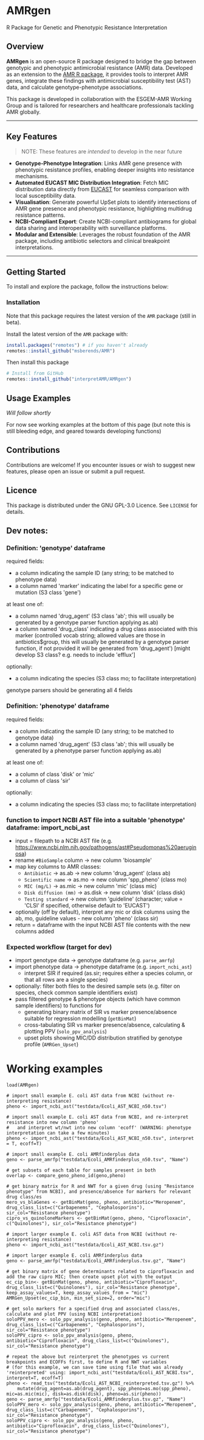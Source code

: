 # AMRgen

R Package for Genetic and Phenotypic Resistance Interpretation

## Overview

**AMRgen** is an open-source R package designed to bridge the gap between genotypic and phenotypic antimicrobial resistance (AMR) data. Developed as an extension to the [AMR R package](https://github.com/msberends/AMR), it provides tools to interpret AMR genes, integrate these findings with antimicrobial susceptibility test (AST) data, and calculate genotype-phenotype associations.

This package is developed in collaboration with the ESGEM-AMR Working Group and is tailored for researchers and healthcare professionals tackling AMR globally.

------------------------------------------------------------------------

## Key Features

> NOTE: These features are *intended* to develop in the near future

-   **Genotype-Phenotype Integration**: Links AMR gene presence with phenotypic resistance profiles, enabling deeper insights into resistance mechanisms.
-   **Automated EUCAST MIC Distribution Integration**: Fetch MIC distribution data directly from [EUCAST](https://mic.eucast.org) for seamless comparison with local susceptibility data.
-   **Visualisation**: Generate powerful UpSet plots to identify intersections of AMR gene presence and phenotypic resistance, highlighting multidrug resistance patterns.
-   **NCBI-Compliant Export**: Create NCBI-compliant antibiograms for global data sharing and interoperability with surveillance platforms.
-   **Modular and Extensible**: Leverages the robust foundation of the AMR package, including antibiotic selectors and clinical breakpoint interpretations.

------------------------------------------------------------------------

## Getting Started

To install and explore the package, follow the instructions below:

### Installation
Note that this package requires the latest version of the `AMR` package (still in beta).

Install the latest version of the `AMR` package with:
```r
install.packages("remotes") # if you haven't already
remotes::install_github("msberends/AMR")
```

Then install this package
``` r
# Install from GitHub
remotes::install_github("interpretAMR/AMRgen")
```

## Usage Examples

_Will follow shortly_

For now see working examples at the bottom of this page (but note this is still bleeding edge, and geared towards developing functions)

## Contributions

Contributions are welcome! If you encounter issues or wish to suggest new features, please open an issue or submit a pull request.

## Licence

This package is distributed under the GNU GPL-3.0 Licence. See `LICENSE` for details.



## Dev notes:

### Definition: 'genotype' dataframe

required fields:
- a column indicating the sample ID (any string; to be matched to phenotype data)
- a column named 'marker' indicating the label for a specific gene or mutation (S3 class 'gene')

at least one of:
- a column named 'drug_agent' (S3 class 'ab'; this will usually be generated by a genotype parser function applying as.ab)
- a column named 'drug_class' indicating a drug class associated with this marker (controlled vocab string; allowed values are those in antbiotics$group, this will usually be generated by a genotype parser function, if not provided it will be generated from 'drug_agent') [might develop S3 class? e.g. needs to include 'efflux']

optionally:
- a column indicating the species (S3 class mo; to facilitate interpretation)
  
genotype parsers should be generating all 4 fields

### Definition: 'phenotype' dataframe

required fields:
- a column indicating the sample ID (any string; to be matched to genotype data)
- a column named 'drug_agent' (S3 class 'ab'; this will usually be generated by a phenotype parser function applying as.ab)

at least one of:
- a column of class 'disk' or 'mic'
- a column of class 'sir'

optionally:
- a column indicating the species (S3 class mo; to facilitate interpretation)

### function to import NCBI AST file into a suitable 'phenotype' dataframe: import_ncbi_ast
- input = filepath to a NCBI AST file (e.g. https://www.ncbi.nlm.nih.gov/pathogens/ast#Pseudomonas%20aeruginosa)
- rename `#BioSample` column -> new column  'biosample'
- map key columns to AMR classes:
  - `Antibiotic` -> as.ab -> new column 'drug_agent' (class ab)
  - `Scientific name` -> as.mo -> new column 'spp_pheno' (class mo)
  - `MIC (mg/L)` -> as.mic -> new column 'mic' (class mic)
  - `Disk diffusion (mm)` -> as.disk -> new column 'disk' (class disk)
  - `Testing standard` -> new column 'guideline' (character; value = 'CLSI' if specified, otherwise default to 'EUCAST')
- optionally (off by default), interpret any mic or disk columns using the ab, mo, guideline values - new column 'pheno' (class sir)
- return = dataframe with the input NCBI AST file contents with the new columns added

### Expected workflow (target for dev)

* import genotype data -> genotype dataframe (e.g. `parse_amrfp`)
* import phenotype data -> phenotype dataframe (e.g. `import_ncbi_ast`)
  - interpret SIR if required (as.sir; requires either a species column, or that all rows are a single species)
* optionally: filter both files to the desired sample sets (e.g. filter on species, check common sample identifiers exist)
* pass filtered genotype & phenotype objects (which have common sample identifiers) to functions for
  - generating binary matrix of SIR vs marker presence/absence suitable for regression modelling (`getBinMat`)
  - cross-tabulating SIR vs marker presence/absence, calculating & plotting PPV (`solo_ppv_analysis`)
  - upset plots showing MIC/DD distribution stratified by genotype profile (`AMRGen_Upset`)


# Working examples
```
load(AMRgen)

# import small example E. coli AST data from NCBI (without re-interpreting resistance)
pheno <- import_ncbi_ast("testdata/Ecoli_AST_NCBI_n50.tsv")

# import small example E. coli AST data from NCBI, and re-interpret resistance into new column 'pheno'
#   and interpret wt/nwt into new column 'ecoff' (WARNING: phenotype interpretation can take a few minutes)
pheno <- import_ncbi_ast("testdata/Ecoli_AST_NCBI_n50.tsv", interpret = T, ecoff=T)

# import small example E. coli AMRfinderplus data
geno <- parse_amrfp("testdata/Ecoli_AMRfinderplus_n50.tsv", "Name")

# get subsets of each table for samples present in both
overlap <- compare_geno_pheno_id(geno,pheno)

# get binary matrix for R and NWT for a given drug (using "Resistance phenotype" from NCBI), and presence/absence for markers for relevant drug class/es
mero_vs_blaGenes <- getBinMat(geno, pheno, antibiotic="Meropenem", drug_class_list=c("Carbapenems", "Cephalosporins"), sir_col="Resistance phenotype")
cipro_vs_quinoloneMarkers <- getBinMat(geno, pheno, "Ciprofloxacin", c("Quinolones"), sir_col="Resistance phenotype")

# import larger example E. coli AST data from NCBI (without re-interpreting resistance)
pheno <- import_ncbi_ast("testdata/Ecoli_AST_NCBI.tsv.gz")

# import larger example E. coli AMRfinderplus data
geno <- parse_amrfp("testdata/Ecoli_AMRfinderplus.tsv.gz", "Name")

# get binary matrix of gene determinants related to ciprofloxacin and add the raw cipro MIC; then create upset plot with the output
ec_cip_bin<- getBinMat(geno, pheno, antibiotic="Ciprofloxacin", drug_class_list=c("Quinolones"), sir_col="Resistance phenotype", keep_assay_values=T, keep_assay_values_from = "mic")
AMRGen_Upset(ec_cip_bin, min_set_size=2, order="mic")

# get solo markers for a specified drug and associated class/es, calculate and plot PPV (using NCBI interpretation)
soloPPV_mero <- solo_ppv_analysis(geno, pheno, antibiotic="Meropenem", drug_class_list=c("Carbapenems", "Cephalosporins"), sir_col="Resistance phenotype")
soloPPV_cipro <- solo_ppv_analysis(geno, pheno, antibiotic="Ciprofloxacin", drug_class_list=c("Quinolones"), sir_col="Resistance phenotype")

# repeat the above but reinterpret the phenotypes vs current breakpoints and ECOFFs first, to define R and NWT variables
# (for this example, we can save time using file that was already 'reinterpreted' using: import_ncbi_ast("testdata/Ecoli_AST_NCBI.tsv", interpret=T, ecoff=T)
pheno <- read_tsv("testdata/Ecoli_AST_NCBI_reinterpreted.tsv.gz") %>%
    mutate(drug_agent=as.ab(drug_agent), spp_pheno=as.mo(spp_pheno), mic=as.mic(mic), disk=as.disk(disk), pheno=as.sir(pheno))
geno <- parse_amrfp("testdata/Ecoli_AMRfinderplus.tsv.gz", "Name")
soloPPV_mero <- solo_ppv_analysis(geno, pheno, antibiotic="Meropenem", drug_class_list=c("Carbapenems", "Cephalosporins"), sir_col="Resistance phenotype")
soloPPV_cipro <- solo_ppv_analysis(geno, pheno, antibiotic="Ciprofloxacin", drug_class_list=c("Quinolones"), sir_col="Resistance phenotype")
```
